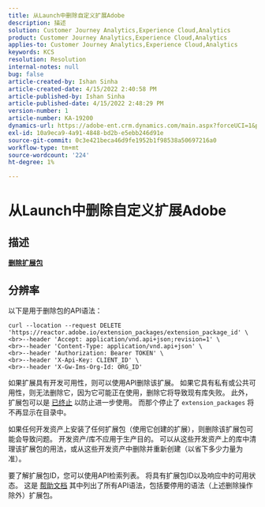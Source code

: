 ```yaml
---
title: 从Launch中删除自定义扩展Adobe
description: 描述
solution: Customer Journey Analytics,Experience Cloud,Analytics
product: Customer Journey Analytics,Experience Cloud,Analytics
applies-to: Customer Journey Analytics,Experience Cloud,Analytics
keywords: KCS
resolution: Resolution
internal-notes: null
bug: false
article-created-by: Ishan Sinha
article-created-date: 4/15/2022 2:40:58 PM
article-published-by: Ishan Sinha
article-published-date: 4/15/2022 2:48:29 PM
version-number: 1
article-number: KA-19200
dynamics-url: https://adobe-ent.crm.dynamics.com/main.aspx?forceUCI=1&pagetype=entityrecord&etn=knowledgearticle&id=d53e500b-cabc-ec11-983f-0022480b4e7f
exl-id: 10a9eca9-4a91-4848-bd2b-e5ebb246d91e
source-git-commit: 0c3e421beca46d9fe1952b1f98538a50697216a0
workflow-type: tm+mt
source-wordcount: '224'
ht-degree: 1%

---
```


# 从Launch中删除自定义扩展Adobe

## 描述

<u><b>删除扩展包</b></u>

## 分辨率


以下是用于删除包的API语法：


```
curl --location --request DELETE 'https://reactor.adobe.io/extension_packages/extension_package_id' \
<br>--header 'Accept: application/vnd.api+json;revision=1' \
<br>--header 'Content-Type: application/vnd.api+json' \
<br>--header 'Authorization: Bearer TOKEN' \
<br>--header 'X-Api-Key: CLIENT_ID' \
<br>--header 'X-Gw-Ims-Org-Id: ORG_ID'
```


如果扩展具有开发可用性，则可以使用API删除该扩展。 如果它具有私有或公共可用性，则无法删除它，因为它可能正在使用，删除它将导致现有库失败。 此外，扩展包可以是 [已终止](https://experienceleague.adobe.com/docs/experience-platform/tags/api/endpoints/extension-packages.html?lang=en#discontinue) 以防止进一步使用。 而那个停止了 `extension_packages` 将不再显示在目录中。

如果任何开发资产上安装了任何扩展包（使用它创建的扩展），则删除该扩展包可能会导致问题。 开发资产/库不应用于生产目的。 可以从这些开发资产上的库中清理该扩展包的用法，或从这些开发资产中删除并重新创建（以省下多少力量为准）。

要了解扩展包ID，您可以使用API检索列表。 将具有扩展包ID以及响应中的可用状态。 这是 [帮助文档](https://experienceleague.adobe.com/docs/experience-platform/tags/api/endpoints/extension-packages.html?lang=en#list) 其中列出了所有API语法，包括要停用的语法（上述删除操作除外）扩展包。
